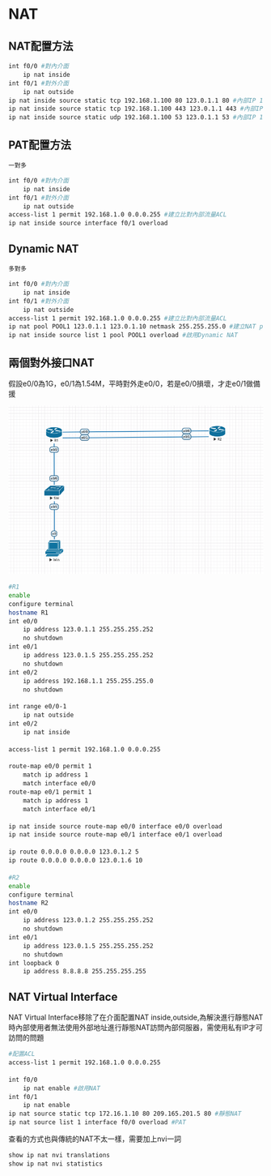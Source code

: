 # NAT #

## NAT配置方法 ##

```bash
int f0/0 #對內介面
    ip nat inside 
int f0/1 #對外介面
    ip nat outside
ip nat inside source static tcp 192.168.1.100 80 123.0.1.1 80 #內部IP 192.168.1.100的80 port對應到外部IP 123.0.1.1的80 port
ip nat inside source static tcp 192.168.1.100 443 123.0.1.1 443 #內部IP 192.168.1.100的443 port對應到外部IP 123.0.1.1的443 port
ip nat inside source static udp 192.168.1.100 53 123.0.1.1 53 #內部IP 192.168.1.100的53 port對應到外部IP 123.0.1.1的53 port
```

## PAT配置方法 ##

    一對多

```bash
int f0/0 #對內介面
    ip nat inside 
int f0/1 #對外介面
    ip nat outside
access-list 1 permit 192.168.1.0 0.0.0.255 #建立比對內部流量ACL
ip nat inside source interface f0/1 overload 
```
## Dynamic NAT ##

    多對多

```bash
int f0/0 #對內介面
    ip nat inside 
int f0/1 #對外介面
    ip nat outside
access-list 1 permit 192.168.1.0 0.0.0.255 #建立比對內部流量ACL
ip nat pool POOL1 123.0.1.1 123.0.1.10 netmask 255.255.255.0 #建立NAT pool名為pool1
ip nat inside source list 1 pool POOL1 overload #啟用Dynamic NAT

```

## 兩個對外接口NAT ##

假設e0/0為1G，e0/1為1.54M，平時對外走e0/0，若是e0/0損壞，才走e0/1做備援

![](topology1.png)

```bash
#R1
enable 
configure terminal
hostname R1
int e0/0
    ip address 123.0.1.1 255.255.255.252
    no shutdown 
int e0/1
    ip address 123.0.1.5 255.255.255.252
    no shutdown 
int e0/2
    ip address 192.168.1.1 255.255.255.0
    no shutdown 

int range e0/0-1
    ip nat outside
int e0/2
    ip nat inside 

access-list 1 permit 192.168.1.0 0.0.0.255

route-map e0/0 permit 1
    match ip address 1
    match interface e0/0    
route-map e0/1 permit 1
    match ip address 1
    match interface e0/1

ip nat inside source route-map e0/0 interface e0/0 overload
ip nat inside source route-map e0/1 interface e0/1 overload

ip route 0.0.0.0 0.0.0.0 123.0.1.2 5
ip route 0.0.0.0 0.0.0.0 123.0.1.6 10

#R2
enable 
configure terminal
hostname R2
int e0/0
    ip address 123.0.1.2 255.255.255.252
    no shutdown 
int e0/1
    ip address 123.0.1.5 255.255.255.252
    no shutdown 
int loopback 0 
    ip address 8.8.8.8 255.255.255.255
```

## NAT Virtual Interface ##

NAT Virtual Interface移除了在介面配置NAT inside,outside,為解決進行靜態NAT時內部使用者無法使用外部地址進行靜態NAT訪問內部伺服器，需使用私有IP才可訪問的問題

```bash
#配置ACL
access-list 1 permit 192.168.1.0 0.0.0.255 

int f0/0
    ip nat enable #啟用NAT
int f0/1
    ip nat enable 
ip nat source static tcp 172.16.1.10 80 209.165.201.5 80 #靜態NAT
ip nat source list 1 interface f0/0 overload #PAT
``` 

查看的方式也與傳統的NAT不太一樣，需要加上nvi一詞

```bash
show ip nat nvi translations 
show ip nat nvi statistics 
```